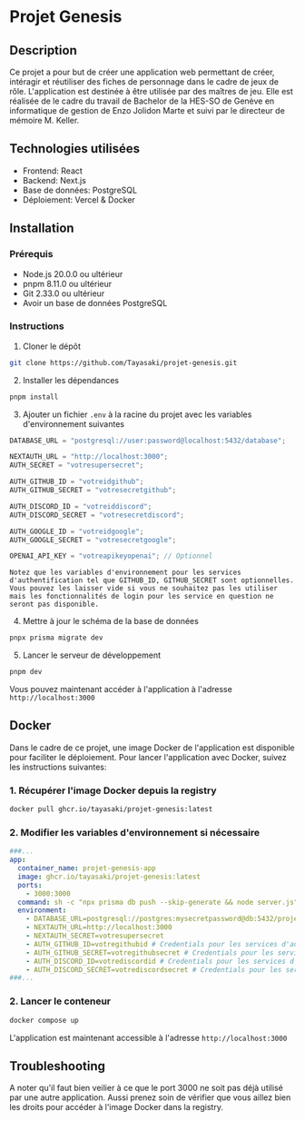 # Projet Genesis

## Description

Ce projet a pour but de créer une application web permettant de créer, intéragir et réutiliser des fiches de personnage dans le cadre de jeux de rôle. L'application est destinée à être utilisée par des maîtres de jeu. Elle est réalisée de le cadre du travail de Bachelor de la HES-SO de Genève en informatique de gestion de Enzo Jolidon Marte et suivi par le directeur de mémoire M. Keller.

## Technologies utilisées

- Frontend: React
- Backend: Next.js
- Base de données: PostgreSQL
- Déploiement: Vercel & Docker

## Installation

### Prérequis

- Node.js 20.0.0 ou ultérieur
- pnpm 8.11.0 ou ultérieur
- Git 2.33.0 ou ultérieur
- Avoir un base de données PostgreSQL

### Instructions

1. Cloner le dépôt

```bash
git clone https://github.com/Tayasaki/projet-genesis.git
```

2. Installer les dépendances

```bash
pnpm install
```

3. Ajouter un fichier `.env` à la racine du projet avec les variables d'environnement suivantes

```typescript
DATABASE_URL = "postgresql://user:password@localhost:5432/database";

NEXTAUTH_URL = "http://localhost:3000";
AUTH_SECRET = "votresupersecret";

AUTH_GITHUB_ID = "votreidgithub";
AUTH_GITHUB_SECRET = "votresecretgithub";

AUTH_DISCORD_ID = "votreiddiscord";
AUTH_DISCORD_SECRET = "votresecretdiscord";

AUTH_GOOGLE_ID = "votreidgoogle";
AUTH_GOOGLE_SECRET = "votresecretgoogle";

OPENAI_API_KEY = "votreapikeyopenai"; // Optionnel
```

`Notez que les variables d'environnement pour les services d'authentification tel que GITHUB_ID, GITHUB_SECRET sont optionnelles. Vous pouvez les laisser vide si vous ne souhaitez pas les utiliser mais les fonctionnalités de login pour les service en question ne seront pas disponible.`

4. Mettre à jour le schéma de la base de données

```bash
pnpx prisma migrate dev
```

5. Lancer le serveur de développement

```bash
pnpm dev
```

Vous pouvez maintenant accéder à l'application à l'adresse `http://localhost:3000`

## Docker

Dans le cadre de ce projet, une image Docker de l'application est disponible pour faciliter le déploiement. Pour lancer l'application avec Docker, suivez les instructions suivantes:

### 1. Récupérer l'image Docker depuis la registry

```bash
docker pull ghcr.io/tayasaki/projet-genesis:latest
```

### 2. Modifier les variables d'environnement si nécessaire

```yml
###...
app:
  container_name: projet-genesis-app
  image: ghcr.io/tayasaki/projet-genesis:latest
  ports:
    - 3000:3000
  command: sh -c "npx prisma db push --skip-generate && node server.js"
  environment:
    - DATABASE_URL=postgresql://postgres:mysecretpassword@db:5432/projet-genesis # Remplacer les valeurs par celles de votre base de données
    - NEXTAUTH_URL=http://localhost:3000
    - NEXTAUTH_SECRET=votresupersecret
    - AUTH_GITHUB_ID=votregithubid # Credentials pour les services d'authentification
    - AUTH_GITHUB_SECRET=votregithubsecret # Credentials pour les services d'authentification
    - AUTH_DISCORD_ID=votrediscordid # Credentials pour les services d'authentification
    - AUTH_DISCORD_SECRET=votrediscordsecret # Credentials pour les services d'authentification
###...
```

### 2. Lancer le conteneur

```bash
docker compose up
```

L'application est maintenant accessible à l'adresse `http://localhost:3000`

## Troubleshooting

A noter qu'il faut bien veilier à ce que le port 3000 ne soit pas déjà utilisé par une autre application. Aussi prenez soin de vérifier que vous aillez bien les droits pour accéder à l'image Docker dans la registry.
